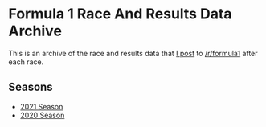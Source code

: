 
# Formula 1 Race And Results Data Archive

This is an archive of the race and results data that [I post](https://www.reddit.com/user/IrishStevo/posts/) to [/r/formula1](https://www.reddit.com/r/formula1/) after each race.

## Seasons

* [2021 Season](seasons/2021/README.md)
* [2020 Season](seasons/2020/README.md)

